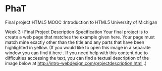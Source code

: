# PhaT
Final project HTML5
MOOC :Introduction to HTML5
University of Michigan


Week 3 : 
Final Project Description
Specification
Your final project is to create a web page that matches the example given here.  Your page must match mine exactly other than the title and any parts that have been highlighted in yellow.  (If you would like to open this image in a separate window you can find it 
here
.  If you need help with this content due to difficulties accessing the text, you can find a textual description of the image below at 
http://intro-webdesign.com/projectdescription.html
.)
